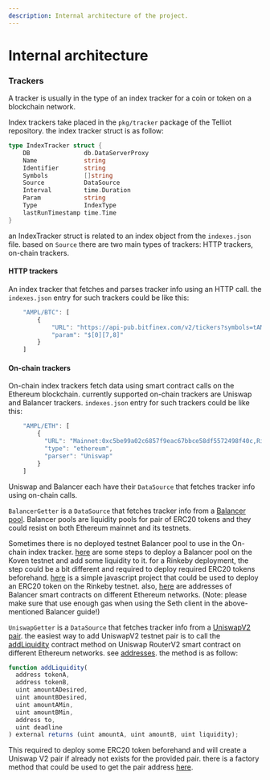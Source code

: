 ```yaml
---
description: Internal architecture of the project.
---
```


# Internal architecture

### Trackers

A tracker is usually in the type of an index tracker for a coin or token on a blockchain network.

Index trackers take placed in the `pkg/tracker` package of the Telliot repository. the index tracker struct is as follow:

```go
type IndexTracker struct {
	DB               db.DataServerProxy
	Name             string
	Identifier       string
	Symbols          []string
	Source           DataSource
	Interval         time.Duration
	Param            string
	Type             IndexType
	lastRunTimestamp time.Time
}
```

an IndexTracker struct is related to an index object from the `indexes.json` file. based on `Source` there are two main types of trackers: HTTP trackers, on-chain trackers.

#### HTTP trackers

An index tracker that fetches and parses tracker info using an HTTP call. the `indexes.json` entry for such trackers could be like this:

```javascript
    "AMPL/BTC": [
        {
            "URL": "https://api-pub.bitfinex.com/v2/tickers?symbols=tAMPBTC",
            "param": "$[0][7,8]"
        }
    ]
```

#### On-chain trackers

On-chain index trackers fetch data using smart contract calls on the Ethereum blockchain. currently supported on-chain trackers are Uniswap and Balancer trackers. `indexes.json` entry for such trackers could be like this:

```javascript
    "AMPL/ETH": [
        {
          "URL": "Mainnet:0xc5be99a02c6857f9eac67bbce58df5572498f40c,Rinkeby:0x7e62a502232f1feB77Adf8b8ca023cc9fB133418",
          "type": "ethereum",
          "parser": "Uniswap"
        }
    ]
```



Uniswap and Balancer each have their `DataSource` that fetches tracker info using on-chain calls.

`BalancerGetter` is a `DataSource` that fetches tracker info from a [Balancer pool](https://docs.balancer.finance/getting-started/faq#balancer-pools). Balancer pools are liquidity pools for pair of ERC20 tokens and they could resist on both Ethereum mainnet and its testnets.

Sometimes there is no deployed testnet Balancer pool to use in the On-chain index tracker. [here](https://docs.balancer.finance/guides/testing-on-kovan) are some steps to deploy a Balancer pool on the Koven testnet and add some liquidity to it. for a Rinkeby deployment, the step could be a bit different and required to deploy required ERC20 tokens beforehand. [here](https://github.com/hhio618/simple-erc20-example) is a simple javascript project that could be used to deploy an ERC20 token on the Rinkeby testnet. also, [here](https://docs.balancer.finance/smart-contracts/addresses) are addresses of Balancer smart contracts on different Ethereum networks. \(Note: please make sure that use enough gas when using the Seth client in the above-mentioned Balancer guide!\)

`UniswapGetter` is a `DataSource` that fetches tracker info from a [UniswapV2 pair](https://uniswap.org/docs/v2/smart-contracts/pair/). the easiest way to add UniswapV2 testnet pair is to call the [addLiquidity](https://uniswap.org/docs/v2/smart-contracts/router02/#addliquidity) contract method on Uniswap RouterV2 smart contract on different Ethereum networks. see [addresses](https://uniswap.org/docs/v2/smart-contracts/router02/#addresshttps://uniswap.org/docs/v2/smart-contracts/router02/#address). the method is as follow:

```javascript
function addLiquidity(
  address tokenA,
  address tokenB,
  uint amountADesired,
  uint amountBDesired,
  uint amountAMin,
  uint amountBMin,
  address to,
  uint deadline
) external returns (uint amountA, uint amountB, uint liquidity);

```

This required to deploy some ERC20 token beforehand and will create a Uniswap V2 pair if already not exists for the provided pair. there is a factory method that could be used to get the pair address [here](https://uniswap.org/docs/v2/smart-contracts/factory/#getpair).
